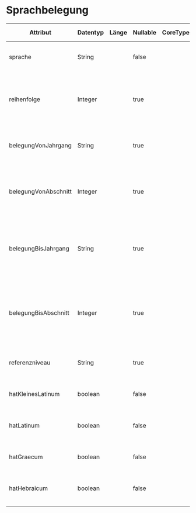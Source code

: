 # Sprachbelegung

| Attribut             | Datentyp | Länge | Nullable | CoreType | ASD-Merkmal | Kommentar                                                                                                   |
|----------------------|----------|-------|----------|----------|-------------|-------------------------------------------------------------------------------------------------------------|
| sprache              | String   |       | false    |          | @ASD        | Das einstellige Sprachkürzel des belegten Faches                                                            |
| reihenfolge          | Integer  |       | true     |          | @ASD        | Gibt an, an welcher Stelle in der Sprachenfolge die Sprache begonnen wurde                                  |
| belegungVonJahrgang  | String   |       | true     |          | @ASD        | Der Jahrgang, in dem die Sprache zum ersten mal belegt wurde                                                |
| belegungVonAbschnitt | Integer  |       | true     |          | @ASD        | Der Abschnitt des Jahrganges, in welchem die Sprache zum ersten mal belegt wurde                            |
| belegungBisJahrgang  | String   |       | true     |          | @ASD        | Der Jahrgang, in dem die Belegung der Sprache beendet wurde - sofern sie schon beendet wurde                |
| belegungBisAbschnitt | Integer  |       | true     |          | @ASD        | Der Abschnitt des Jahrgangs, in dem die Belegung der Sprache beendet wurde - sofern sie schon beendet wurde |
| referenzniveau       | String   |       | true     |          | @ASD        | Das Referenzniveau, welches bisher erreicht wurde                                                           |
| hatKleinesLatinum    | boolean  |       | false    |          | -           | Gibt an, ob das kleine Latinum erreicht wurde oder nicht.                                                   |
| hatLatinum           | boolean  |       | false    |          | -           |  Gibt an, ob das Latinum erreicht wurde oder nicht.                                                         |
| hatGraecum           | boolean  |       | false    |          | -           | Gibt an, ob das Graecum erreicht wurde oder nicht.                                                          |
| hatHebraicum         | boolean  |       | false    |          | -           | Gibt an, ob das Hebraicum erreicht wurde oder nicht.                                                        |
|                      |          |       |          |          |             |                                                                                                             |
